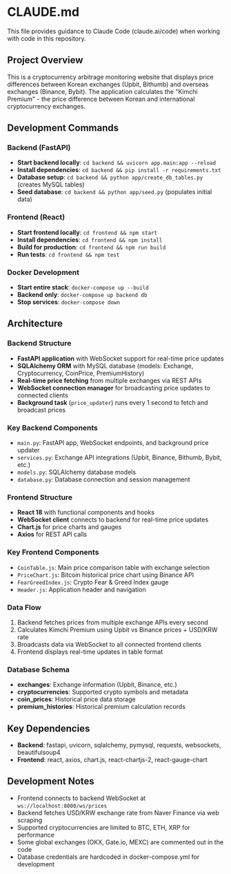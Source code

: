 # CLAUDE.md

This file provides guidance to Claude Code (claude.ai/code) when working with code in this repository.

## Project Overview

This is a cryptocurrency arbitrage monitoring website that displays price differences between Korean exchanges (Upbit, Bithumb) and overseas exchanges (Binance, Bybit). The application calculates the "Kimchi Premium" - the price difference between Korean and international cryptocurrency exchanges.

## Development Commands

### Backend (FastAPI)
- **Start backend locally**: `cd backend && uvicorn app.main:app --reload`
- **Install dependencies**: `cd backend && pip install -r requirements.txt`
- **Database setup**: `cd backend && python app/create_db_tables.py` (creates MySQL tables)
- **Seed database**: `cd backend && python app/seed.py` (populates initial data)

### Frontend (React)
- **Start frontend locally**: `cd frontend && npm start`
- **Install dependencies**: `cd frontend && npm install`
- **Build for production**: `cd frontend && npm run build`
- **Run tests**: `cd frontend && npm test`

### Docker Development
- **Start entire stack**: `docker-compose up --build`
- **Backend only**: `docker-compose up backend db`
- **Stop services**: `docker-compose down`

## Architecture

### Backend Structure
- **FastAPI application** with WebSocket support for real-time price updates
- **SQLAlchemy ORM** with MySQL database (models: Exchange, Cryptocurrency, CoinPrice, PremiumHistory)
- **Real-time price fetching** from multiple exchanges via REST APIs
- **WebSocket connection manager** for broadcasting price updates to connected clients
- **Background task** (`price_updater`) runs every 1 second to fetch and broadcast prices

### Key Backend Components
- `main.py`: FastAPI app, WebSocket endpoints, and background price updater
- `services.py`: Exchange API integrations (Upbit, Binance, Bithumb, Bybit, etc.)
- `models.py`: SQLAlchemy database models
- `database.py`: Database connection and session management

### Frontend Structure  
- **React 18** with functional components and hooks
- **WebSocket client** connects to backend for real-time price updates
- **Chart.js** for price charts and gauges
- **Axios** for REST API calls

### Key Frontend Components
- `CoinTable.js`: Main price comparison table with exchange selection
- `PriceChart.js`: Bitcoin historical price chart using Binance API
- `FearGreedIndex.js`: Crypto Fear & Greed Index gauge
- `Header.js`: Application header and navigation

### Data Flow
1. Backend fetches prices from multiple exchange APIs every second
2. Calculates Kimchi Premium using Upbit vs Binance prices + USD/KRW rate
3. Broadcasts data via WebSocket to all connected frontend clients
4. Frontend displays real-time updates in table format

### Database Schema
- **exchanges**: Exchange information (Upbit, Binance, etc.)
- **cryptocurrencies**: Supported crypto symbols and metadata  
- **coin_prices**: Historical price data storage
- **premium_histories**: Historical premium calculation records

## Key Dependencies
- **Backend**: fastapi, uvicorn, sqlalchemy, pymysql, requests, websockets, beautifulsoup4
- **Frontend**: react, axios, chart.js, react-chartjs-2, react-gauge-chart

## Development Notes
- Frontend connects to backend WebSocket at `ws://localhost:8000/ws/prices`
- Backend fetches USD/KRW exchange rate from Naver Finance via web scraping
- Supported cryptocurrencies are limited to BTC, ETH, XRP for performance
- Some global exchanges (OKX, Gate.io, MEXC) are commented out in the code
- Database credentials are hardcoded in docker-compose.yml for development